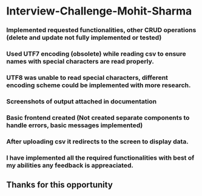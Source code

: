 # Interview-Challenge-Mohit-Sharma

### Implemented requested functionalities, other CRUD operations (delete and update not fully implemented or tested) 
### Used UTF7 encoding (obsolete) while reading csv to ensure names with special characters are read properly.  
### UTF8 was unable to read special characters, different encoding scheme could be implemented with more research.

### Screenshots of output attached in documentation

### Basic frontend created (Not created separate components to handle errors, basic messages implemented)

### After uploading csv it redirects to the screen to display data.

### I have implemented all the required functionalities with best of my abilities any feedback is appreaciated.

## Thanks for this opportunity
